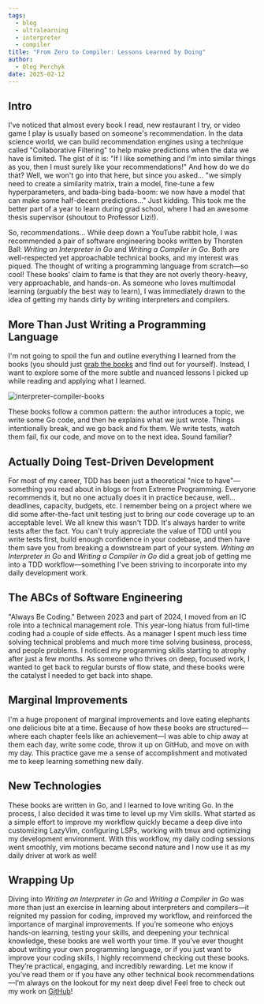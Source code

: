```yaml
---
tags:
  - blog
  - ultralearning
  - interpreter
  - compiler
title: "From Zero to Compiler: Lessons Learned by Doing"
author:
  - Oleg Perchyk
date: 2025-02-12
---
```


## Intro

I've noticed that almost every book I read, new restaurant I try, or video game I play is usually based on someone's recommendation. In the data science world, we can build recommendation engines using a technique called "Collaborative Filtering" to help make predictions when the data we have is limited. The gist of it is: "If I like something and I'm into similar things as you, then I must surely like your recommendations!" And how do we do that? Well, we won't go into that here, but since you asked... "we simply need to create a similarity matrix, train a model, fine-tune a few hyperparameters, and bada-bing bada-boom: we now have a model that can make some half-decent predictions..." Just kidding. This took me the better part of a year to learn during grad school, where I had an awesome thesis supervisor (shoutout to Professor Lizi!).

So, recommendations… While deep down a YouTube rabbit hole, I was recommended a pair of software engineering books written by Thorsten Ball: *Writing an Interpreter in Go* and *Writing a Compiler in Go*. Both are well-respected yet approachable technical books, and my interest was piqued. The thought of writing a programming language from scratch—so cool! These books' claim to fame is that they are not overly theory-heavy, very approachable, and hands-on. As someone who loves multimodal learning (arguably the best way to learn), I was immediately drawn to the idea of getting my hands dirty by writing interpreters and compilers.

## More Than Just Writing a Programming Language

I'm not going to spoil the fun and outline everything I learned from the books (you should just [grab the books](https://interpreterbook.com/) and find out for yourself). Instead, I want to explore some of the more subtle and nuanced lessons I picked up while reading and applying what I learned.

![interpreter-compiler-books](../../images/blog/interpreter-compiler-books.jpg)

These books follow a common pattern: the author introduces a topic, we write some Go code, and then he explains what we just wrote. Things intentionally break, and we go back and fix them. We write tests, watch them fail, fix our code, and move on to the next idea. Sound familiar?

## Actually Doing Test-Driven Development

For most of my career, TDD has been just a theoretical "nice to have"—something you read about in blogs or from Extreme Programming. Everyone recommends it, but no one actually does it in practice because, well... deadlines, capacity, budgets, etc. I remember being on a project where we did some after-the-fact unit testing just to bring our code coverage up to an acceptable level. We all knew this wasn't TDD. It's always harder to write tests after the fact. You can't truly appreciate the value of TDD until you write tests first, build enough confidence in your codebase, and then have them save you from breaking a downstream part of your system. *Writing an Interpreter in Go* and *Writing a Compiler in Go* did a great job of getting me into a TDD workflow—something I've been striving to incorporate into my daily development work.

## The ABCs of Software Engineering

"Always Be Coding." Between 2023 and part of 2024, I moved from an IC role into a technical management role. This year-long hiatus from full-time coding had a couple of side effects. As a manager I spent much less time solving technical problems and much more time solving business, process, and people problems. I noticed my programming skills starting to atrophy after just a few months. As someone who thrives on deep, focused work, I wanted to get back to regular bursts of flow state, and these books were the catalyst I needed to get back into shape.

## Marginal Improvements

I'm a huge proponent of marginal improvements and love eating elephants one delicious bite at a time. Because of how these books are structured—where each chapter feels like an achievement—I was able to chip away at them each day, write some code, throw it up on GitHub, and move on with my day. This practice gave me a sense of accomplishment and motivated me to keep learning something new daily.

## New Technologies

These books are written in Go, and I learned to love writing Go. In the process, I also decided it was time to level up my Vim skills. What started as a simple effort to improve my workflow quickly became a deep dive into customizing LazyVim, configuring LSPs, working with tmux and optimizing my development environment. With this workflow, my daily coding sessions went smoothly, vim motions became second nature and I now use it as my daily driver at work as well!

## Wrapping Up

Diving into *Writing an Interpreter in Go* and *Writing a Compiler in Go* was more than just an exercise in learning about interpreters and compilers—it reignited my passion for coding, improved my workflow, and reinforced the importance of marginal improvements. If you’re someone who enjoys hands-on learning, testing your skills, and deepening your technical knowledge, these books are well worth your time. If you’ve ever thought about writing your own programming language, or if you just want to improve your coding skills, I highly recommend checking out these books. They’re practical, engaging, and incredibly rewarding. Let me know if you’ve read them or if you have any other technical book recommendations—I’m always on the lookout for my next deep dive! Feel free to check out my work on [GitHub](https://github.com/himynameisoleg/monkey-language)!
